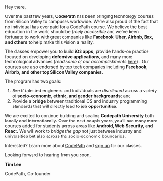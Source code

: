 Hey there,

Over the past few years, **CodePath** has been bringing technology courses from Silicon Valley to campuses worldwide. We’re also proud of the fact that no individual has ever paid for a CodePath course. We believe the best education in the world should be *freely accessible* and we’ve been fortunate to work with great companies like **Facebook, Uber, Airbnb, Box, and others** to help make this vision a reality.

The classes empower you to build **iOS apps**, provide hands-on practice focused on developing **defensive applications**, and many more technological advances (*read some of our accomplishments* [here](https://blog.codepath.com/2016/06/14/an-experiment-across-17-universities-shows-the-secret-to-diversifying-the-tech-industry/)) . Our courses are also endorsed by top tech companies including **Facebook, Airbnb, and other top Silicon Valley companies.**

The program has two goals:

1.	See if talented engineers and individuals are *distributed* across a variety of **socio-economic, ethnic, and gender backgrounds**; and
2.	Provide a **bridge** between traditional CS and industry programming standards that will directly lead to **job opportunities**.

We are excited to continue building and scaling **Codepath University** both locally and internationally. Over the next couple years, you’ll see many more courses added for students across areas like **Android, Web Security, and React.** We will work to *bridge the gap* not just between industry and universities but also across the socio-economic boundaries.

Interested? Learn more about [CodePath](https://codepath.org/classes) and [sign up](https://codepath.org/classes) for our classes.

Looking forward to hearing from you soon,

**Tim Lee**

CodePath, Co-founder